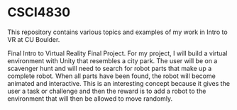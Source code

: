 # CSCI4830 
This repository contains various topics and examples of my work in Intro to VR at CU Boulder.

Final
Intro to Virtual Reality Final Project.
For my project, I will build a virtual environment with Unity that resembles a city park. The user will be on a scavenger hunt and will need to search for robot parts that make up a complete robot. When all parts have been found, the robot will become animated and interactive. This is an interesting concept because it gives the user a task or challenge and then the reward is to add a robot to the environment that will then be allowed to move randomly.

